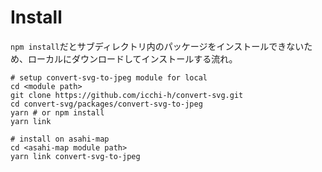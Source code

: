 # Install
`npm install`だとサブディレクトリ内のパッケージをインストールできないため、ローカルにダウンロードしてインストールする流れ。


```
# setup convert-svg-to-jpeg module for local
cd <module path>
git clone https://github.com/icchi-h/convert-svg.git
cd convert-svg/packages/convert-svg-to-jpeg
yarn # or npm install
yarn link

# install on asahi-map
cd <asahi-map module path>
yarn link convert-svg-to-jpeg
```
